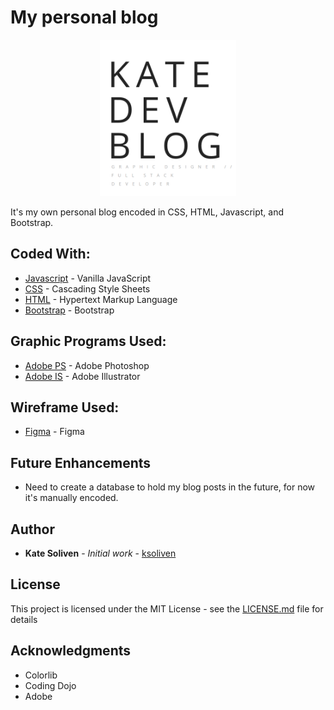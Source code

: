 # My personal blog

<p align="center">
  <a href="https://katedevblog.com/"><img src="img/Logo3.png" height="250px"></a>
</p>


It's my own personal blog encoded in CSS, HTML, Javascript, and Bootstrap. 

## Coded With:

* [Javascript](https://www.javascript.com/) - Vanilla JavaScript
* [CSS](https://html.com/css/) - Cascading Style Sheets
* [HTML](https://html.com/) - Hypertext Markup Language
* [Bootstrap](https://getbootstrap.com/) - Bootstrap

## Graphic Programs Used:

* [Adobe PS](https://www.adobe.com/products/photoshop.html?sdid=KKQIN&mv=search&s_kwcid=AL!3085!10!79027473338355!20541714965&ef_id=XNC0kQAAAH1MVjCs:20200303011500:s) - Adobe Photoshop
* [Adobe IS](https://www.adobe.com/products/illustrator.html?sdid=KKQML&mv=search&s_kwcid=AL!3085!10!79645985794438!20541717517&ef_id=XNC0kQAAAH1MVjCs:20200303011600:s) - Adobe Illustrator

## Wireframe Used:

* [Figma](https://www.figma.com/) - Figma

## Future Enhancements

* Need to create a database to hold my blog posts in the future, for now it's manually encoded.

## Author

* **Kate Soliven** - *Initial work* - [ksoliven](https://github.com/ksoliven)

## License

This project is licensed under the MIT License - see the [LICENSE.md](LICENSE.md) file for details

## Acknowledgments

* Colorlib
* Coding Dojo
* Adobe
